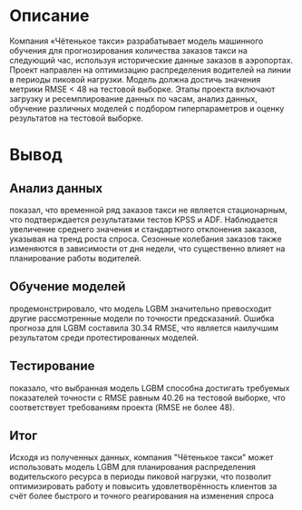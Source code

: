 # Описание 
Компания «Чётенькое такси» разрабатывает модель машинного обучения для прогнозирования количества заказов такси на следующий час, используя исторические данные заказов в аэропортах. Проект направлен на оптимизацию распределения водителей на линии в периоды пиковой нагрузки. Модель должна достичь значения метрики RMSE < 48 на тестовой выборке. Этапы проекта включают загрузку и ресемплирование данных по часам, анализ данных, обучение различных моделей с подбором гиперпараметров и оценку результатов на тестовой выборке.

# Вывод 
## Анализ данных 
показал, что временной ряд заказов такси не является стационарным, что подтверждается результатами тестов KPSS и ADF. Наблюдается увеличение среднего значения и стандартного отклонения заказов, указывая на тренд роста спроса. Сезонные колебания заказов также изменяются в зависимости от дня недели, что существенно влияет на планирование работы водителей.
## Обучение моделей 
продемонстрировало, что модель LGBM значительно превосходит другие рассмотренные модели по точности предсказаний. Ошибка прогноза для LGBM составила 30.34 RMSE, что является наилучшим результатом среди протестированных моделей. 
## Тестирование
показало, что выбранная модель LGBM способна достигать требуемых показателей точности с RMSE равным 40.26 на тестовой выборке, что соответствует  требованиям проекта (RMSE не более 48).
## Итог
Исходя из полученных данных, компания "Чётенькое такси" может использовать модель LGBM для планирования распределения водительского ресурса в периоды пиковой нагрузки, что позволит оптимизировать работу и повысить удовлетворённость клиентов за счёт более быстрого и точного реагирования на изменения спроса
